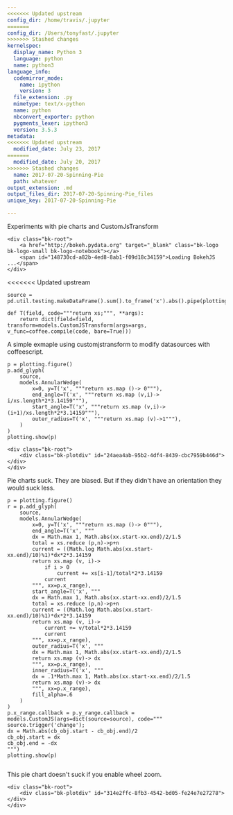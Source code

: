 ```yaml
---
<<<<<<< Updated upstream
config_dir: /home/travis/.jupyter
=======
config_dir: /Users/tonyfast/.jupyter
>>>>>>> Stashed changes
kernelspec:
  display_name: Python 3
  language: python
  name: python3
language_info:
  codemirror_mode:
    name: ipython
    version: 3
  file_extension: .py
  mimetype: text/x-python
  name: python
  nbconvert_exporter: python
  pygments_lexer: ipython3
  version: 3.5.3
metadata:
<<<<<<< Updated upstream
  modified_date: July 23, 2017
=======
  modified_date: July 20, 2017
>>>>>>> Stashed changes
  name: 2017-07-20-Spinning-Pie
  path: whatever
output_extension: .md
output_files_dir: 2017-07-20-Spinning-Pie_files
unique_key: 2017-07-20-Spinning-Pie

---
```


Experiments with pie charts and CustomJsTransform


<div class="output_html rendered_html output_subarea ">

    <div class="bk-root">
        <a href="http://bokeh.pydata.org" target="_blank" class="bk-logo bk-logo-small bk-logo-notebook"></a>
        <span id="148730cd-a82b-4ed8-8ab1-f09d18c34159">Loading BokehJS ...</span>
    </div>
</div>



<<<<<<< Updated upstream
<div id="8e01a6b9-e6c0-4751-b99b-c13d19644ae7"></div>
<div class="output_subarea output_javascript ">
<script type="text/javascript">
var element = $('#8e01a6b9-e6c0-4751-b99b-c13d19644ae7');
=======
<div id="5bf66edd-f758-4f34-a29a-08eee8f15a9d"></div>
<div class="output_subarea output_javascript ">
<script type="text/javascript">
var element = $('#5bf66edd-f758-4f34-a29a-08eee8f15a9d');
>>>>>>> Stashed changes

(function(global) {
  function now() {
    return new Date();
  }

  var force = true;

  if (typeof (window._bokeh_onload_callbacks) === "undefined" || force === true) {
    window._bokeh_onload_callbacks = [];
    window._bokeh_is_loading = undefined;
  }


  
  if (typeof (window._bokeh_timeout) === "undefined" || force === true) {
    window._bokeh_timeout = Date.now() + 5000;
    window._bokeh_failed_load = false;
  }

  var NB_LOAD_WARNING = {'data': {'text/html':
     "<div style='background-color: #fdd'>\n"+
     "<p>\n"+
     "BokehJS does not appear to have successfully loaded. If loading BokehJS from CDN, this \n"+
     "may be due to a slow or bad network connection. Possible fixes:\n"+
     "</p>\n"+
     "<ul>\n"+
     "<li>re-rerun `output_notebook()` to attempt to load from CDN again, or</li>\n"+
     "<li>use INLINE resources instead, as so:</li>\n"+
     "</ul>\n"+
     "<code>\n"+
     "from bokeh.resources import INLINE\n"+
     "output_notebook(resources=INLINE)\n"+
     "</code>\n"+
     "</div>"}};

  function display_loaded() {
    if (window.Bokeh !== undefined) {
      var el = document.getElementById("148730cd-a82b-4ed8-8ab1-f09d18c34159");
      el.textContent = "BokehJS " + Bokeh.version + " successfully loaded.";
    } else if (Date.now() < window._bokeh_timeout) {
      setTimeout(display_loaded, 100)
    }
  }

  function run_callbacks() {
    window._bokeh_onload_callbacks.forEach(function(callback) { callback() });
    delete window._bokeh_onload_callbacks
    console.info("Bokeh: all callbacks have finished");
  }

  function load_libs(js_urls, callback) {
    window._bokeh_onload_callbacks.push(callback);
    if (window._bokeh_is_loading > 0) {
      console.log("Bokeh: BokehJS is being loaded, scheduling callback at", now());
      return null;
    }
    if (js_urls == null || js_urls.length === 0) {
      run_callbacks();
      return null;
    }
    console.log("Bokeh: BokehJS not loaded, scheduling load and callback at", now());
    window._bokeh_is_loading = js_urls.length;
    for (var i = 0; i < js_urls.length; i++) {
      var url = js_urls[i];
      var s = document.createElement('script');
      s.src = url;
      s.async = false;
      s.onreadystatechange = s.onload = function() {
        window._bokeh_is_loading--;
        if (window._bokeh_is_loading === 0) {
          console.log("Bokeh: all BokehJS libraries loaded");
          run_callbacks()
        }
      };
      s.onerror = function() {
        console.warn("failed to load library " + url);
      };
      console.log("Bokeh: injecting script tag for BokehJS library: ", url);
      document.getElementsByTagName("head")[0].appendChild(s);
    }
  };var element = document.getElementById("148730cd-a82b-4ed8-8ab1-f09d18c34159");
  if (element == null) {
    console.log("Bokeh: ERROR: autoload.js configured with elementid '148730cd-a82b-4ed8-8ab1-f09d18c34159' but no matching script tag was found. ")
    return false;
  }

  var js_urls = ["https://cdn.pydata.org/bokeh/release/bokeh-0.12.5.min.js", "https://cdn.pydata.org/bokeh/release/bokeh-widgets-0.12.5.min.js"];

  var inline_js = [
    function(Bokeh) {
      Bokeh.set_log_level("info");
    },
    
    function(Bokeh) {
      
    },
    
    function(Bokeh) {
      
      document.getElementById("148730cd-a82b-4ed8-8ab1-f09d18c34159").textContent = "BokehJS is loading...";
    },
    function(Bokeh) {
      console.log("Bokeh: injecting CSS: https://cdn.pydata.org/bokeh/release/bokeh-0.12.5.min.css");
      Bokeh.embed.inject_css("https://cdn.pydata.org/bokeh/release/bokeh-0.12.5.min.css");
      console.log("Bokeh: injecting CSS: https://cdn.pydata.org/bokeh/release/bokeh-widgets-0.12.5.min.css");
      Bokeh.embed.inject_css("https://cdn.pydata.org/bokeh/release/bokeh-widgets-0.12.5.min.css");
    }
  ];

  function run_inline_js() {
    
    if ((window.Bokeh !== undefined) || (force === true)) {
      for (var i = 0; i < inline_js.length; i++) {
        inline_js[i](window.Bokeh);
      }if (force === true) {
        display_loaded();
      }} else if (Date.now() < window._bokeh_timeout) {
      setTimeout(run_inline_js, 100);
    } else if (!window._bokeh_failed_load) {
      console.log("Bokeh: BokehJS failed to load within specified timeout.");
      window._bokeh_failed_load = true;
    } else if (force !== true) {
      var cell = $(document.getElementById("148730cd-a82b-4ed8-8ab1-f09d18c34159")).parents('.cell').data().cell;
      cell.output_area.append_execute_result(NB_LOAD_WARNING)
    }

  }

  if (window._bokeh_is_loading === 0) {
    console.log("Bokeh: BokehJS loaded, going straight to plotting");
    run_inline_js();
  } else {
    load_libs(js_urls, function() {
      console.log("Bokeh: BokehJS plotting callback run at", now());
      run_inline_js();
    });
  }
}(this));
</script>
</div>


<div class="output_markdown rendered_html output_subarea ">

<pre><code>source = pd.util.testing.makeDataFrame().sum().to_frame('x').abs().pipe(plotting.ColumnDataSource)</code></pre>

</div>


<div class="output_markdown rendered_html output_subarea ">

<pre><code>def T(field, code="""return xs;""", **args):
    return dict(field=field, transform=models.CustomJSTransform(args=args, v_func=coffee.compile(code, bare=True)))</code></pre>

</div>


<div class="output_markdown rendered_html output_subarea ">
<p>A simple exmaple using customjstransform to modify datasources with coffeescript.</p>

<pre><code>p = plotting.figure()
p.add_glyph(
    source, 
    models.AnnularWedge(
        x=0, y=T('x', """return xs.map ()-&gt; 0"""),
        end_angle=T('x', """return xs.map (v,i)-&gt; i/xs.length*2*3.14159"""),
        start_angle=T('x', """return xs.map (v,i)-&gt; (i+1)/xs.length*2*3.14159"""),
        outer_radius=T('x', """return xs.map (v)-&gt;1"""),
    )
)
plotting.show(p)</code></pre>

</div>

<div class="output_html rendered_html output_subarea ">


    <div class="bk-root">
        <div class="bk-plotdiv" id="24aea4ab-95b2-4df4-8439-cbc7959b446d"></div>
    </div>
<script type="text/javascript">
  
  (function(global) {
    function now() {
      return new Date();
    }
  
    var force = false;
  
    if (typeof (window._bokeh_onload_callbacks) === "undefined" || force === true) {
      window._bokeh_onload_callbacks = [];
      window._bokeh_is_loading = undefined;
    }
  
  
    
    if (typeof (window._bokeh_timeout) === "undefined" || force === true) {
      window._bokeh_timeout = Date.now() + 0;
      window._bokeh_failed_load = false;
    }
  
    var NB_LOAD_WARNING = {'data': {'text/html':
       "<div style='background-color: #fdd'>\n"+
       "<p>\n"+
       "BokehJS does not appear to have successfully loaded. If loading BokehJS from CDN, this \n"+
       "may be due to a slow or bad network connection. Possible fixes:\n"+
       "</p>\n"+
       "<ul>\n"+
       "<li>re-rerun `output_notebook()` to attempt to load from CDN again, or</li>\n"+
       "<li>use INLINE resources instead, as so:</li>\n"+
       "</ul>\n"+
       "<code>\n"+
       "from bokeh.resources import INLINE\n"+
       "output_notebook(resources=INLINE)\n"+
       "</code>\n"+
       "</div>"}};
  
    function display_loaded() {
      if (window.Bokeh !== undefined) {
        var el = document.getElementById("24aea4ab-95b2-4df4-8439-cbc7959b446d");
        el.textContent = "BokehJS " + Bokeh.version + " successfully loaded.";
      } else if (Date.now() < window._bokeh_timeout) {
        setTimeout(display_loaded, 100)
      }
    }
  
    function run_callbacks() {
      window._bokeh_onload_callbacks.forEach(function(callback) { callback() });
      delete window._bokeh_onload_callbacks
      console.info("Bokeh: all callbacks have finished");
    }
  
    function load_libs(js_urls, callback) {
      window._bokeh_onload_callbacks.push(callback);
      if (window._bokeh_is_loading > 0) {
        console.log("Bokeh: BokehJS is being loaded, scheduling callback at", now());
        return null;
      }
      if (js_urls == null || js_urls.length === 0) {
        run_callbacks();
        return null;
      }
      console.log("Bokeh: BokehJS not loaded, scheduling load and callback at", now());
      window._bokeh_is_loading = js_urls.length;
      for (var i = 0; i < js_urls.length; i++) {
        var url = js_urls[i];
        var s = document.createElement('script');
        s.src = url;
        s.async = false;
        s.onreadystatechange = s.onload = function() {
          window._bokeh_is_loading--;
          if (window._bokeh_is_loading === 0) {
            console.log("Bokeh: all BokehJS libraries loaded");
            run_callbacks()
          }
        };
        s.onerror = function() {
          console.warn("failed to load library " + url);
        };
        console.log("Bokeh: injecting script tag for BokehJS library: ", url);
        document.getElementsByTagName("head")[0].appendChild(s);
      }
    };var element = document.getElementById("24aea4ab-95b2-4df4-8439-cbc7959b446d");
    if (element == null) {
      console.log("Bokeh: ERROR: autoload.js configured with elementid '24aea4ab-95b2-4df4-8439-cbc7959b446d' but no matching script tag was found. ")
      return false;
    }
  
    var js_urls = [];
  
    var inline_js = [
      function(Bokeh) {
        (function() {
          var fn = function() {
            var docs_json = {"59d283a5-8dee-407e-89cd-abf2941518e5":{"roots":{"references":[{"attributes":{"formatter":{"id":"9a0f71c0-5cee-4e9d-a4cd-244e9e4e3537","type":"BasicTickFormatter"},"plot":{"id":"9cd411b6-7096-4a05-ad1d-15c951907262","subtype":"Figure","type":"Plot"},"ticker":{"id":"fede1073-7f2a-4577-b811-c859b4544748","type":"BasicTicker"}},"id":"de329a51-093f-4226-951e-30334680ada1","type":"LinearAxis"},{"attributes":{"plot":{"id":"9cd411b6-7096-4a05-ad1d-15c951907262","subtype":"Figure","type":"Plot"}},"id":"dbdbe08d-a7a4-40f2-bb76-0b4b99b89ca5","type":"ResetTool"},{"attributes":{"plot":null,"text":""},"id":"a59bbff8-3c41-41a0-a3b5-4bbf148f9a18","type":"Title"},{"attributes":{"formatter":{"id":"76ccf9a1-a3b8-4ee2-b459-3bdd3b7bb0cd","type":"BasicTickFormatter"},"plot":{"id":"9cd411b6-7096-4a05-ad1d-15c951907262","subtype":"Figure","type":"Plot"},"ticker":{"id":"c108ccb1-d16c-4951-a50d-e18b417aa0e9","type":"BasicTicker"}},"id":"936c81a5-8cd0-4e66-b659-8f04fb30278c","type":"LinearAxis"},{"attributes":{"v_func":"// Generated by CoffeeScript 1.11.1\nreturn xs.map(function() {\n  return 0;\n});\n"},"id":"b1025dba-4acc-4d5d-8471-a47ab6c459e7","type":"CustomJSTransform"},{"attributes":{"overlay":{"id":"92c44068-b4a1-4882-b3c0-04e701fdafaf","type":"BoxAnnotation"},"plot":{"id":"9cd411b6-7096-4a05-ad1d-15c951907262","subtype":"Figure","type":"Plot"}},"id":"b343dd8b-6371-4115-8bcf-36941f1d6308","type":"BoxZoomTool"},{"attributes":{"plot":{"id":"9cd411b6-7096-4a05-ad1d-15c951907262","subtype":"Figure","type":"Plot"},"ticker":{"id":"c108ccb1-d16c-4951-a50d-e18b417aa0e9","type":"BasicTicker"}},"id":"6020079a-3bdd-48f7-ace3-33f9d4595c99","type":"Grid"},{"attributes":{},"id":"76ccf9a1-a3b8-4ee2-b459-3bdd3b7bb0cd","type":"BasicTickFormatter"},{"attributes":{"plot":{"id":"9cd411b6-7096-4a05-ad1d-15c951907262","subtype":"Figure","type":"Plot"}},"id":"24e63a5f-09e4-4457-865d-82f257ccc27d","type":"HelpTool"},{"attributes":{"v_func":"// Generated by CoffeeScript 1.11.1\nreturn xs.map(function(v, i) {\n  return i / xs.length * 2 * 3.14159;\n});\n"},"id":"583f3610-0ee4-4f84-927e-9477f013b5bc","type":"CustomJSTransform"},{"attributes":{"plot":{"id":"9cd411b6-7096-4a05-ad1d-15c951907262","subtype":"Figure","type":"Plot"}},"id":"b0db882b-484a-4fe8-b722-f4c6f1db47cc","type":"WheelZoomTool"},{"attributes":{"v_func":"// Generated by CoffeeScript 1.11.1\nreturn xs.map(function(v) {\n  return 1;\n});\n"},"id":"3010075e-8c2d-4fde-9c6c-598c392d876e","type":"CustomJSTransform"},{"attributes":{"callback":null},"id":"dfb08da9-5b67-4bc1-a2f5-bbd8d9c41352","type":"DataRange1d"},{"attributes":{"end_angle":{"field":"x","transform":{"id":"583f3610-0ee4-4f84-927e-9477f013b5bc","type":"CustomJSTransform"},"units":"rad"},"outer_radius":{"field":"x","transform":{"id":"3010075e-8c2d-4fde-9c6c-598c392d876e","type":"CustomJSTransform"},"units":"data"},"start_angle":{"field":"x","transform":{"id":"0129e98a-67a5-4cb5-91d2-4f3e07756ee3","type":"CustomJSTransform"},"units":"rad"},"x":{"value":0},"y":{"field":"x","transform":{"id":"b1025dba-4acc-4d5d-8471-a47ab6c459e7","type":"CustomJSTransform"}}},"id":"a267b10f-c137-46a8-8892-6ea2c9620186","type":"AnnularWedge"},{"attributes":{},"id":"63f2da54-79b0-4b48-af8c-8c93d1d87cfc","type":"ToolEvents"},{"attributes":{"plot":{"id":"9cd411b6-7096-4a05-ad1d-15c951907262","subtype":"Figure","type":"Plot"}},"id":"de583ec1-0592-425a-9cbb-d84d518a4060","type":"PanTool"},{"attributes":{"callback":null,"column_names":["index","x"],"data":{"index":["A","B","C","D"],"x":{"__ndarray__":"CZvmXcQ/G0B2K7Sdw3/TP+C/BCg/HwZAaN4gO4D3IEA=","dtype":"float64","shape":[4]}}},"id":"22d3e580-7e4d-4748-8013-f9bcd750130f","type":"ColumnDataSource"},{"attributes":{},"id":"fede1073-7f2a-4577-b811-c859b4544748","type":"BasicTicker"},{"attributes":{"plot":{"id":"9cd411b6-7096-4a05-ad1d-15c951907262","subtype":"Figure","type":"Plot"}},"id":"5055e67d-1763-4648-9273-8f5eeace8eef","type":"SaveTool"},{"attributes":{"active_drag":"auto","active_scroll":"auto","active_tap":"auto","tools":[{"id":"de583ec1-0592-425a-9cbb-d84d518a4060","type":"PanTool"},{"id":"b0db882b-484a-4fe8-b722-f4c6f1db47cc","type":"WheelZoomTool"},{"id":"b343dd8b-6371-4115-8bcf-36941f1d6308","type":"BoxZoomTool"},{"id":"5055e67d-1763-4648-9273-8f5eeace8eef","type":"SaveTool"},{"id":"dbdbe08d-a7a4-40f2-bb76-0b4b99b89ca5","type":"ResetTool"},{"id":"24e63a5f-09e4-4457-865d-82f257ccc27d","type":"HelpTool"}]},"id":"2bf00162-96d5-4f0b-8877-1356c6e5792c","type":"Toolbar"},{"attributes":{},"id":"c108ccb1-d16c-4951-a50d-e18b417aa0e9","type":"BasicTicker"},{"attributes":{"below":[{"id":"936c81a5-8cd0-4e66-b659-8f04fb30278c","type":"LinearAxis"}],"left":[{"id":"de329a51-093f-4226-951e-30334680ada1","type":"LinearAxis"}],"renderers":[{"id":"936c81a5-8cd0-4e66-b659-8f04fb30278c","type":"LinearAxis"},{"id":"6020079a-3bdd-48f7-ace3-33f9d4595c99","type":"Grid"},{"id":"de329a51-093f-4226-951e-30334680ada1","type":"LinearAxis"},{"id":"5f17b369-6f66-41f1-b2b1-3c9f8e551ebc","type":"Grid"},{"id":"92c44068-b4a1-4882-b3c0-04e701fdafaf","type":"BoxAnnotation"},{"id":"c416e616-01f2-4d30-9fcc-a3e65bd82dfb","type":"GlyphRenderer"}],"title":{"id":"a59bbff8-3c41-41a0-a3b5-4bbf148f9a18","type":"Title"},"tool_events":{"id":"63f2da54-79b0-4b48-af8c-8c93d1d87cfc","type":"ToolEvents"},"toolbar":{"id":"2bf00162-96d5-4f0b-8877-1356c6e5792c","type":"Toolbar"},"x_range":{"id":"dfb08da9-5b67-4bc1-a2f5-bbd8d9c41352","type":"DataRange1d"},"y_range":{"id":"97fb58f3-d29e-46d2-a54a-3d99344160d7","type":"DataRange1d"}},"id":"9cd411b6-7096-4a05-ad1d-15c951907262","subtype":"Figure","type":"Plot"},{"attributes":{"callback":null},"id":"97fb58f3-d29e-46d2-a54a-3d99344160d7","type":"DataRange1d"},{"attributes":{"data_source":{"id":"22d3e580-7e4d-4748-8013-f9bcd750130f","type":"ColumnDataSource"},"glyph":{"id":"a267b10f-c137-46a8-8892-6ea2c9620186","type":"AnnularWedge"},"hover_glyph":null,"muted_glyph":null},"id":"c416e616-01f2-4d30-9fcc-a3e65bd82dfb","type":"GlyphRenderer"},{"attributes":{"v_func":"// Generated by CoffeeScript 1.11.1\nreturn xs.map(function(v, i) {\n  return (i + 1) / xs.length * 2 * 3.14159;\n});\n"},"id":"0129e98a-67a5-4cb5-91d2-4f3e07756ee3","type":"CustomJSTransform"},{"attributes":{"dimension":1,"plot":{"id":"9cd411b6-7096-4a05-ad1d-15c951907262","subtype":"Figure","type":"Plot"},"ticker":{"id":"fede1073-7f2a-4577-b811-c859b4544748","type":"BasicTicker"}},"id":"5f17b369-6f66-41f1-b2b1-3c9f8e551ebc","type":"Grid"},{"attributes":{"bottom_units":"screen","fill_alpha":{"value":0.5},"fill_color":{"value":"lightgrey"},"left_units":"screen","level":"overlay","line_alpha":{"value":1.0},"line_color":{"value":"black"},"line_dash":[4,4],"line_width":{"value":2},"plot":null,"render_mode":"css","right_units":"screen","top_units":"screen"},"id":"92c44068-b4a1-4882-b3c0-04e701fdafaf","type":"BoxAnnotation"},{"attributes":{},"id":"9a0f71c0-5cee-4e9d-a4cd-244e9e4e3537","type":"BasicTickFormatter"}],"root_ids":["9cd411b6-7096-4a05-ad1d-15c951907262"]},"title":"Bokeh Application","version":"0.12.5"}};
            var render_items = [{"docid":"59d283a5-8dee-407e-89cd-abf2941518e5","elementid":"24aea4ab-95b2-4df4-8439-cbc7959b446d","modelid":"9cd411b6-7096-4a05-ad1d-15c951907262"}];
            
            Bokeh.embed.embed_items(docs_json, render_items);
          };
          if (document.readyState != "loading") fn();
          else document.addEventListener("DOMContentLoaded", fn);
        })();
      },
      function(Bokeh) {
      }
    ];
  
    function run_inline_js() {
      
      if ((window.Bokeh !== undefined) || (force === true)) {
        for (var i = 0; i < inline_js.length; i++) {
          inline_js[i](window.Bokeh);
        }if (force === true) {
          display_loaded();
        }} else if (Date.now() < window._bokeh_timeout) {
        setTimeout(run_inline_js, 100);
      } else if (!window._bokeh_failed_load) {
        console.log("Bokeh: BokehJS failed to load within specified timeout.");
        window._bokeh_failed_load = true;
      } else if (force !== true) {
        var cell = $(document.getElementById("24aea4ab-95b2-4df4-8439-cbc7959b446d")).parents('.cell').data().cell;
        cell.output_area.append_execute_result(NB_LOAD_WARNING)
      }
  
    }
  
    if (window._bokeh_is_loading === 0) {
      console.log("Bokeh: BokehJS loaded, going straight to plotting");
      run_inline_js();
    } else {
      load_libs(js_urls, function() {
        console.log("Bokeh: BokehJS plotting callback run at", now());
        run_inline_js();
      });
    }
  }(this));
</script>
</div>


<div class="output_markdown rendered_html output_subarea ">
<p>Pie charts suck.  They are biased.  But if they didn't have an orientation they would suck less.</p>

<pre><code>p = plotting.figure()
r = p.add_glyph(
    source, 
    models.AnnularWedge(
        x=0, y=T('x', """return xs.map ()-&gt; 0"""),
        end_angle=T('x', """
        dx = Math.max 1, Math.abs(xx.start-xx.end)/2/1.5
        total = xs.reduce (p,n)-&gt;p+n
        current = ((Math.log Math.abs(xx.start-xx.end)/10)%1)*dx*2*3.14159            
        return xs.map (v, i)-&gt; 
            if i &gt; 0
                current += xs[i-1]/total*2*3.14159
            current
        """, xx=p.x_range),
        start_angle=T('x', """
        dx = Math.max 1, Math.abs(xx.start-xx.end)/2/1.5
        total = xs.reduce (p,n)-&gt;p+n
        current = ((Math.log Math.abs(xx.start-xx.end)/10)%1)*dx*2*3.14159
        return xs.map (v, i)-&gt; 
            current += v/total*2*3.14159 
            current
        """, xx=p.x_range),
        outer_radius=T('x', """
        dx = Math.max 1, Math.abs(xx.start-xx.end)/2/1.5
        return xs.map (v)-&gt; dx
        """, xx=p.x_range),
        inner_radius=T('x', """
        dx = .1*Math.max 1, Math.abs(xx.start-xx.end)/2/1.5
        return xs.map (v)-&gt; dx
        """, xx=p.x_range),
        fill_alpha=.6
    )
)
p.x_range.callback = p.y_range.callback = models.CustomJS(args=dict(source=source), code="""
source.trigger('change');
dx = Math.abs(cb_obj.start - cb_obj.end)/2
cb_obj.start = dx
cb_obj.end = -dx
""")
plotting.show(p)

</code></pre>
<p>This pie chart doesn't suck if you enable wheel zoom.</p>

</div>

<div class="output_html rendered_html output_subarea ">


    <div class="bk-root">
        <div class="bk-plotdiv" id="314e2ffc-8fb3-4542-bd05-fe24e7e27278"></div>
    </div>
<script type="text/javascript">
  
  (function(global) {
    function now() {
      return new Date();
    }
  
    var force = false;
  
    if (typeof (window._bokeh_onload_callbacks) === "undefined" || force === true) {
      window._bokeh_onload_callbacks = [];
      window._bokeh_is_loading = undefined;
    }
  
  
    
    if (typeof (window._bokeh_timeout) === "undefined" || force === true) {
      window._bokeh_timeout = Date.now() + 0;
      window._bokeh_failed_load = false;
    }
  
    var NB_LOAD_WARNING = {'data': {'text/html':
       "<div style='background-color: #fdd'>\n"+
       "<p>\n"+
       "BokehJS does not appear to have successfully loaded. If loading BokehJS from CDN, this \n"+
       "may be due to a slow or bad network connection. Possible fixes:\n"+
       "</p>\n"+
       "<ul>\n"+
       "<li>re-rerun `output_notebook()` to attempt to load from CDN again, or</li>\n"+
       "<li>use INLINE resources instead, as so:</li>\n"+
       "</ul>\n"+
       "<code>\n"+
       "from bokeh.resources import INLINE\n"+
       "output_notebook(resources=INLINE)\n"+
       "</code>\n"+
       "</div>"}};
  
    function display_loaded() {
      if (window.Bokeh !== undefined) {
        var el = document.getElementById("314e2ffc-8fb3-4542-bd05-fe24e7e27278");
        el.textContent = "BokehJS " + Bokeh.version + " successfully loaded.";
      } else if (Date.now() < window._bokeh_timeout) {
        setTimeout(display_loaded, 100)
      }
    }
  
    function run_callbacks() {
      window._bokeh_onload_callbacks.forEach(function(callback) { callback() });
      delete window._bokeh_onload_callbacks
      console.info("Bokeh: all callbacks have finished");
    }
  
    function load_libs(js_urls, callback) {
      window._bokeh_onload_callbacks.push(callback);
      if (window._bokeh_is_loading > 0) {
        console.log("Bokeh: BokehJS is being loaded, scheduling callback at", now());
        return null;
      }
      if (js_urls == null || js_urls.length === 0) {
        run_callbacks();
        return null;
      }
      console.log("Bokeh: BokehJS not loaded, scheduling load and callback at", now());
      window._bokeh_is_loading = js_urls.length;
      for (var i = 0; i < js_urls.length; i++) {
        var url = js_urls[i];
        var s = document.createElement('script');
        s.src = url;
        s.async = false;
        s.onreadystatechange = s.onload = function() {
          window._bokeh_is_loading--;
          if (window._bokeh_is_loading === 0) {
            console.log("Bokeh: all BokehJS libraries loaded");
            run_callbacks()
          }
        };
        s.onerror = function() {
          console.warn("failed to load library " + url);
        };
        console.log("Bokeh: injecting script tag for BokehJS library: ", url);
        document.getElementsByTagName("head")[0].appendChild(s);
      }
    };var element = document.getElementById("314e2ffc-8fb3-4542-bd05-fe24e7e27278");
    if (element == null) {
      console.log("Bokeh: ERROR: autoload.js configured with elementid '314e2ffc-8fb3-4542-bd05-fe24e7e27278' but no matching script tag was found. ")
      return false;
    }
  
    var js_urls = [];
  
    var inline_js = [
      function(Bokeh) {
        (function() {
          var fn = function() {
            var docs_json = {"84ff5251-32b6-4977-986d-dab4e81c9221":{"roots":{"references":[{"attributes":{"callback":{"id":"d3603b53-4516-4f67-b12e-fc14a475bdd5","type":"CustomJS"}},"id":"15a69148-3817-417b-a608-212a9edb408f","type":"DataRange1d"},{"attributes":{"plot":{"id":"4c3a1e90-f2f8-45c9-9187-6a957c12bc2d","subtype":"Figure","type":"Plot"},"ticker":{"id":"e5cac4d4-269b-44c3-83b9-7e576ee53ebd","type":"BasicTicker"}},"id":"38701d76-ae17-4e7a-9dad-6f559598324c","type":"Grid"},{"attributes":{"below":[{"id":"92e5c49e-ee26-4e33-9433-768fc654dd03","type":"LinearAxis"}],"left":[{"id":"17d1df54-27c0-474d-9ef1-85885ed25223","type":"LinearAxis"}],"renderers":[{"id":"92e5c49e-ee26-4e33-9433-768fc654dd03","type":"LinearAxis"},{"id":"38701d76-ae17-4e7a-9dad-6f559598324c","type":"Grid"},{"id":"17d1df54-27c0-474d-9ef1-85885ed25223","type":"LinearAxis"},{"id":"ef074eb8-88f7-47fa-a275-df9eb4b8e9d7","type":"Grid"},{"id":"cfa58219-3427-45f6-90bf-5d1b76b5f324","type":"BoxAnnotation"},{"id":"ab6edc96-7946-4478-b352-333c0440978c","type":"GlyphRenderer"}],"title":{"id":"5ee09e98-7865-48a5-bc50-226271dbf412","type":"Title"},"tool_events":{"id":"ba0ea57b-1266-48e8-b774-9948f7eb24f7","type":"ToolEvents"},"toolbar":{"id":"c81e1116-ded5-421c-8476-2af5cd9af5c6","type":"Toolbar"},"x_range":{"id":"15a69148-3817-417b-a608-212a9edb408f","type":"DataRange1d"},"y_range":{"id":"7896b6b6-de61-4600-aac8-a4286d5a629b","type":"DataRange1d"}},"id":"4c3a1e90-f2f8-45c9-9187-6a957c12bc2d","subtype":"Figure","type":"Plot"},{"attributes":{"overlay":{"id":"cfa58219-3427-45f6-90bf-5d1b76b5f324","type":"BoxAnnotation"},"plot":{"id":"4c3a1e90-f2f8-45c9-9187-6a957c12bc2d","subtype":"Figure","type":"Plot"}},"id":"906cb8bb-b7f0-46d9-a205-cbcdfd0086fb","type":"BoxZoomTool"},{"attributes":{"plot":null,"text":""},"id":"5ee09e98-7865-48a5-bc50-226271dbf412","type":"Title"},{"attributes":{"v_func":"// Generated by CoffeeScript 1.11.1\nreturn xs.map(function() {\n  return 0;\n});\n"},"id":"397cff7b-f284-44f1-9e8c-cf1b84155b56","type":"CustomJSTransform"},{"attributes":{"active_drag":"auto","active_scroll":"auto","active_tap":"auto","tools":[{"id":"90d123e7-676d-40a6-ad02-31207c3e1246","type":"PanTool"},{"id":"7d22b637-424b-4bce-9d7e-071dee7523f2","type":"WheelZoomTool"},{"id":"906cb8bb-b7f0-46d9-a205-cbcdfd0086fb","type":"BoxZoomTool"},{"id":"c32e837e-af0e-4655-8eaf-90840c8dd842","type":"SaveTool"},{"id":"ccb9f06c-39ee-4373-a5ae-7118fa1a4078","type":"ResetTool"},{"id":"a60b478e-607f-46e7-a9e4-23a441048164","type":"HelpTool"}]},"id":"c81e1116-ded5-421c-8476-2af5cd9af5c6","type":"Toolbar"},{"attributes":{"callback":null,"column_names":["index","x"],"data":{"index":["A","B","C","D"],"x":{"__ndarray__":"CZvmXcQ/G0B2K7Sdw3/TP+C/BCg/HwZAaN4gO4D3IEA=","dtype":"float64","shape":[4]}}},"id":"22d3e580-7e4d-4748-8013-f9bcd750130f","type":"ColumnDataSource"},{"attributes":{"plot":{"id":"4c3a1e90-f2f8-45c9-9187-6a957c12bc2d","subtype":"Figure","type":"Plot"}},"id":"7d22b637-424b-4bce-9d7e-071dee7523f2","type":"WheelZoomTool"},{"attributes":{"plot":{"id":"4c3a1e90-f2f8-45c9-9187-6a957c12bc2d","subtype":"Figure","type":"Plot"}},"id":"a60b478e-607f-46e7-a9e4-23a441048164","type":"HelpTool"},{"attributes":{"bottom_units":"screen","fill_alpha":{"value":0.5},"fill_color":{"value":"lightgrey"},"left_units":"screen","level":"overlay","line_alpha":{"value":1.0},"line_color":{"value":"black"},"line_dash":[4,4],"line_width":{"value":2},"plot":null,"render_mode":"css","right_units":"screen","top_units":"screen"},"id":"cfa58219-3427-45f6-90bf-5d1b76b5f324","type":"BoxAnnotation"},{"attributes":{},"id":"a66078b6-8201-4049-ac80-f6e10be88d24","type":"BasicTickFormatter"},{"attributes":{"formatter":{"id":"a66078b6-8201-4049-ac80-f6e10be88d24","type":"BasicTickFormatter"},"plot":{"id":"4c3a1e90-f2f8-45c9-9187-6a957c12bc2d","subtype":"Figure","type":"Plot"},"ticker":{"id":"e5cac4d4-269b-44c3-83b9-7e576ee53ebd","type":"BasicTicker"}},"id":"92e5c49e-ee26-4e33-9433-768fc654dd03","type":"LinearAxis"},{"attributes":{"plot":{"id":"4c3a1e90-f2f8-45c9-9187-6a957c12bc2d","subtype":"Figure","type":"Plot"}},"id":"ccb9f06c-39ee-4373-a5ae-7118fa1a4078","type":"ResetTool"},{"attributes":{},"id":"ba0ea57b-1266-48e8-b774-9948f7eb24f7","type":"ToolEvents"},{"attributes":{"end_angle":{"field":"x","transform":{"id":"85c7ed7e-b394-421b-b298-dd177bd98115","type":"CustomJSTransform"},"units":"rad"},"fill_alpha":{"value":0.6},"inner_radius":{"field":"x","transform":{"id":"56e1c8d6-53b5-4841-91c7-ef7abc4c244c","type":"CustomJSTransform"},"units":"data"},"outer_radius":{"field":"x","transform":{"id":"59a8423e-cbce-4d7c-960f-509397bd5277","type":"CustomJSTransform"},"units":"data"},"start_angle":{"field":"x","transform":{"id":"4fc1679e-fdce-41ab-8d71-839c26fb7135","type":"CustomJSTransform"},"units":"rad"},"x":{"value":0},"y":{"field":"x","transform":{"id":"397cff7b-f284-44f1-9e8c-cf1b84155b56","type":"CustomJSTransform"}}},"id":"1f50d375-2b33-4e61-b9f9-4b050b6379d3","type":"AnnularWedge"},{"attributes":{"data_source":{"id":"22d3e580-7e4d-4748-8013-f9bcd750130f","type":"ColumnDataSource"},"glyph":{"id":"1f50d375-2b33-4e61-b9f9-4b050b6379d3","type":"AnnularWedge"},"hover_glyph":null,"muted_glyph":null},"id":"ab6edc96-7946-4478-b352-333c0440978c","type":"GlyphRenderer"},{"attributes":{"plot":{"id":"4c3a1e90-f2f8-45c9-9187-6a957c12bc2d","subtype":"Figure","type":"Plot"}},"id":"90d123e7-676d-40a6-ad02-31207c3e1246","type":"PanTool"},{"attributes":{"args":{"xx":{"id":"15a69148-3817-417b-a608-212a9edb408f","type":"DataRange1d"}},"v_func":"// Generated by CoffeeScript 1.11.1\nvar dx;\n\ndx = Math.max(1, Math.abs(xx.start - xx.end) / 2 / 1.5);\n\nreturn xs.map(function(v) {\n  return dx;\n});\n"},"id":"59a8423e-cbce-4d7c-960f-509397bd5277","type":"CustomJSTransform"},{"attributes":{},"id":"e5cac4d4-269b-44c3-83b9-7e576ee53ebd","type":"BasicTicker"},{"attributes":{"formatter":{"id":"0522f32e-bbbc-440a-b754-fe348d3f3198","type":"BasicTickFormatter"},"plot":{"id":"4c3a1e90-f2f8-45c9-9187-6a957c12bc2d","subtype":"Figure","type":"Plot"},"ticker":{"id":"a26076a9-7bbc-4cb9-b6f8-9d99c838d6ea","type":"BasicTicker"}},"id":"17d1df54-27c0-474d-9ef1-85885ed25223","type":"LinearAxis"},{"attributes":{"args":{"source":{"id":"22d3e580-7e4d-4748-8013-f9bcd750130f","type":"ColumnDataSource"}},"code":"\nsource.trigger('change');\ndx = Math.abs(cb_obj.start - cb_obj.end)/2\ncb_obj.start = dx\ncb_obj.end = -dx\n"},"id":"d3603b53-4516-4f67-b12e-fc14a475bdd5","type":"CustomJS"},{"attributes":{},"id":"0522f32e-bbbc-440a-b754-fe348d3f3198","type":"BasicTickFormatter"},{"attributes":{"args":{"xx":{"id":"15a69148-3817-417b-a608-212a9edb408f","type":"DataRange1d"}},"v_func":"// Generated by CoffeeScript 1.11.1\nvar current, dx, total;\n\ndx = Math.max(1, Math.abs(xx.start - xx.end) / 2 / 1.5);\n\ntotal = xs.reduce(function(p, n) {\n  return p + n;\n});\n\ncurrent = ((Math.log(Math.abs(xx.start - xx.end) / 10)) % 1) * dx * 2 * 3.14159;\n\nreturn xs.map(function(v, i) {\n  current += v / total * 2 * 3.14159;\n  return current;\n});\n"},"id":"4fc1679e-fdce-41ab-8d71-839c26fb7135","type":"CustomJSTransform"},{"attributes":{"plot":{"id":"4c3a1e90-f2f8-45c9-9187-6a957c12bc2d","subtype":"Figure","type":"Plot"}},"id":"c32e837e-af0e-4655-8eaf-90840c8dd842","type":"SaveTool"},{"attributes":{"dimension":1,"plot":{"id":"4c3a1e90-f2f8-45c9-9187-6a957c12bc2d","subtype":"Figure","type":"Plot"},"ticker":{"id":"a26076a9-7bbc-4cb9-b6f8-9d99c838d6ea","type":"BasicTicker"}},"id":"ef074eb8-88f7-47fa-a275-df9eb4b8e9d7","type":"Grid"},{"attributes":{"callback":{"id":"d3603b53-4516-4f67-b12e-fc14a475bdd5","type":"CustomJS"}},"id":"7896b6b6-de61-4600-aac8-a4286d5a629b","type":"DataRange1d"},{"attributes":{},"id":"a26076a9-7bbc-4cb9-b6f8-9d99c838d6ea","type":"BasicTicker"},{"attributes":{"args":{"xx":{"id":"15a69148-3817-417b-a608-212a9edb408f","type":"DataRange1d"}},"v_func":"// Generated by CoffeeScript 1.11.1\nvar dx;\n\ndx = .1 * Math.max(1, Math.abs(xx.start - xx.end) / 2 / 1.5);\n\nreturn xs.map(function(v) {\n  return dx;\n});\n"},"id":"56e1c8d6-53b5-4841-91c7-ef7abc4c244c","type":"CustomJSTransform"},{"attributes":{"args":{"xx":{"id":"15a69148-3817-417b-a608-212a9edb408f","type":"DataRange1d"}},"v_func":"// Generated by CoffeeScript 1.11.1\nvar current, dx, total;\n\ndx = Math.max(1, Math.abs(xx.start - xx.end) / 2 / 1.5);\n\ntotal = xs.reduce(function(p, n) {\n  return p + n;\n});\n\ncurrent = ((Math.log(Math.abs(xx.start - xx.end) / 10)) % 1) * dx * 2 * 3.14159;\n\nreturn xs.map(function(v, i) {\n  if (i > 0) {\n    current += xs[i - 1] / total * 2 * 3.14159;\n  }\n  return current;\n});\n"},"id":"85c7ed7e-b394-421b-b298-dd177bd98115","type":"CustomJSTransform"}],"root_ids":["4c3a1e90-f2f8-45c9-9187-6a957c12bc2d"]},"title":"Bokeh Application","version":"0.12.5"}};
            var render_items = [{"docid":"84ff5251-32b6-4977-986d-dab4e81c9221","elementid":"314e2ffc-8fb3-4542-bd05-fe24e7e27278","modelid":"4c3a1e90-f2f8-45c9-9187-6a957c12bc2d"}];
            
            Bokeh.embed.embed_items(docs_json, render_items);
          };
          if (document.readyState != "loading") fn();
          else document.addEventListener("DOMContentLoaded", fn);
        })();
      },
      function(Bokeh) {
      }
    ];
  
    function run_inline_js() {
      
      if ((window.Bokeh !== undefined) || (force === true)) {
        for (var i = 0; i < inline_js.length; i++) {
          inline_js[i](window.Bokeh);
        }if (force === true) {
          display_loaded();
        }} else if (Date.now() < window._bokeh_timeout) {
        setTimeout(run_inline_js, 100);
      } else if (!window._bokeh_failed_load) {
        console.log("Bokeh: BokehJS failed to load within specified timeout.");
        window._bokeh_failed_load = true;
      } else if (force !== true) {
        var cell = $(document.getElementById("314e2ffc-8fb3-4542-bd05-fe24e7e27278")).parents('.cell').data().cell;
        cell.output_area.append_execute_result(NB_LOAD_WARNING)
      }
  
    }
  
    if (window._bokeh_is_loading === 0) {
      console.log("Bokeh: BokehJS loaded, going straight to plotting");
      run_inline_js();
    } else {
      load_libs(js_urls, function() {
        console.log("Bokeh: BokehJS plotting callback run at", now());
        run_inline_js();
      });
    }
  }(this));
</script>
</div>


